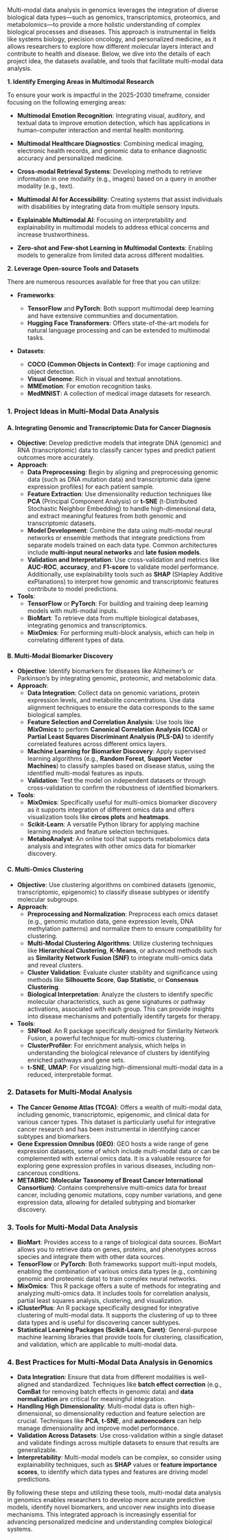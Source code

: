 Multi-modal data analysis in genomics leverages the integration of diverse biological data types—such as genomics, transcriptomics, proteomics, and metabolomics—to provide a more holistic understanding of complex biological processes and diseases. This approach is instrumental in fields like systems biology, precision oncology, and personalized medicine, as it allows researchers to explore how different molecular layers interact and contribute to health and disease. Below, we dive into the details of each project idea, the datasets available, and tools that facilitate multi-modal data analysis.

**1. Identify Emerging Areas in Multimodal Research**

To ensure your work is impactful in the 2025-2030 timeframe, consider focusing on the following emerging areas:

- **Multimodal Emotion Recognition**: Integrating visual, auditory, and textual data to improve emotion detection, which has applications in human-computer interaction and mental health monitoring.

- **Multimodal Healthcare Diagnostics**: Combining medical imaging, electronic health records, and genomic data to enhance diagnostic accuracy and personalized medicine.

- **Cross-modal Retrieval Systems**: Developing methods to retrieve information in one modality (e.g., images) based on a query in another modality (e.g., text).

- **Multimodal AI for Accessibility**: Creating systems that assist individuals with disabilities by integrating data from multiple sensory inputs.

- **Explainable Multimodal AI**: Focusing on interpretability and explainability in multimodal models to address ethical concerns and increase trustworthiness.

- **Zero-shot and Few-shot Learning in Multimodal Contexts**: Enabling models to generalize from limited data across different modalities.

**2. Leverage Open-source Tools and Datasets**

There are numerous resources available for free that you can utilize:

- **Frameworks**:
  - **TensorFlow** and **PyTorch**: Both support multimodal deep learning and have extensive communities and documentation.
  - **Hugging Face Transformers**: Offers state-of-the-art models for natural language processing and can be extended to multimodal tasks.

- **Datasets**:
  - **COCO (Common Objects in Context)**: For image captioning and object detection.
  - **Visual Genome**: Rich in visual and textual annotations.
  - **MMEmotion**: For emotion recognition tasks.
  - **MedMNIST**: A collection of medical image datasets for research.



### 1. **Project Ideas in Multi-Modal Data Analysis**

#### **A. Integrating Genomic and Transcriptomic Data for Cancer Diagnosis**
   - **Objective**: Develop predictive models that integrate DNA (genomic) and RNA (transcriptomic) data to classify cancer types and predict patient outcomes more accurately.
   - **Approach**:
     - **Data Preprocessing**: Begin by aligning and preprocessing genomic data (such as DNA mutation data) and transcriptomic data (gene expression profiles) for each patient sample.
     - **Feature Extraction**: Use dimensionality reduction techniques like **PCA** (Principal Component Analysis) or **t-SNE** (t-Distributed Stochastic Neighbor Embedding) to handle high-dimensional data, and extract meaningful features from both genomic and transcriptomic datasets.
     - **Model Development**: Combine the data using multi-modal neural networks or ensemble methods that integrate predictions from separate models trained on each data type. Common architectures include **multi-input neural networks** and **late fusion models**.
     - **Validation and Interpretation**: Use cross-validation and metrics like **AUC-ROC**, **accuracy**, and **F1-score** to validate model performance. Additionally, use explainability tools such as **SHAP** (SHapley Additive exPlanations) to interpret how genomic and transcriptomic features contribute to model predictions.
   - **Tools**: 
     - **TensorFlow** or **PyTorch**: For building and training deep learning models with multi-modal inputs.
     - **BioMart**: To retrieve data from multiple biological databases, integrating genomics and transcriptomics.
     - **MixOmics**: For performing multi-block analysis, which can help in correlating different types of data.

#### **B. Multi-Modal Biomarker Discovery**
   - **Objective**: Identify biomarkers for diseases like Alzheimer’s or Parkinson’s by integrating genomic, proteomic, and metabolomic data.
   - **Approach**:
     - **Data Integration**: Collect data on genomic variations, protein expression levels, and metabolite concentrations. Use data alignment techniques to ensure the data corresponds to the same biological samples.
     - **Feature Selection and Correlation Analysis**: Use tools like **MixOmics** to perform **Canonical Correlation Analysis (CCA)** or **Partial Least Squares Discriminant Analysis (PLS-DA)** to identify correlated features across different omics layers.
     - **Machine Learning for Biomarker Discovery**: Apply supervised learning algorithms (e.g., **Random Forest**, **Support Vector Machines**) to classify samples based on disease status, using the identified multi-modal features as inputs.
     - **Validation**: Test the model on independent datasets or through cross-validation to confirm the robustness of identified biomarkers.
   - **Tools**:
     - **MixOmics**: Specifically useful for multi-omics biomarker discovery as it supports integration of different omics data and offers visualization tools like **circos plots** and **heatmaps**.
     - **Scikit-Learn**: A versatile Python library for applying machine learning models and feature selection techniques.
     - **MetaboAnalyst**: An online tool that supports metabolomics data analysis and integrates with other omics data for biomarker discovery.

#### **C. Multi-Omics Clustering**
   - **Objective**: Use clustering algorithms on combined datasets (genomic, transcriptomic, epigenomic) to classify disease subtypes or identify molecular subgroups.
   - **Approach**:
     - **Preprocessing and Normalization**: Preprocess each omics dataset (e.g., genomic mutation data, gene expression levels, DNA methylation patterns) and normalize them to ensure compatibility for clustering.
     - **Multi-Modal Clustering Algorithms**: Utilize clustering techniques like **Hierarchical Clustering**, **K-Means**, or advanced methods such as **Similarity Network Fusion (SNF)** to integrate multi-omics data and reveal clusters.
     - **Cluster Validation**: Evaluate cluster stability and significance using methods like **Silhouette Score**, **Gap Statistic**, or **Consensus Clustering**.
     - **Biological Interpretation**: Analyze the clusters to identify specific molecular characteristics, such as gene signatures or pathway activations, associated with each group. This can provide insights into disease mechanisms and potentially identify targets for therapy.
   - **Tools**:
     - **SNFtool**: An R package specifically designed for Similarity Network Fusion, a powerful technique for multi-omics clustering.
     - **ClusterProfiler**: For enrichment analysis, which helps in understanding the biological relevance of clusters by identifying enriched pathways and gene sets.
     - **t-SNE**, **UMAP**: For visualizing high-dimensional multi-modal data in a reduced, interpretable format.

### 2. **Datasets for Multi-Modal Analysis**

   - **The Cancer Genome Atlas (TCGA)**: Offers a wealth of multi-modal data, including genomic, transcriptomic, epigenomic, and clinical data for various cancer types. This dataset is particularly useful for integrative cancer research and has been instrumental in identifying cancer subtypes and biomarkers.
   - **Gene Expression Omnibus (GEO)**: GEO hosts a wide range of gene expression datasets, some of which include multi-modal data or can be complemented with external omics data. It is a valuable resource for exploring gene expression profiles in various diseases, including non-cancerous conditions.
   - **METABRIC (Molecular Taxonomy of Breast Cancer International Consortium)**: Contains comprehensive multi-omics data for breast cancer, including genomic mutations, copy number variations, and gene expression data, allowing for detailed subtyping and biomarker discovery.

### 3. **Tools for Multi-Modal Data Analysis**

   - **BioMart**: Provides access to a range of biological data sources. BioMart allows you to retrieve data on genes, proteins, and phenotypes across species and integrate them with other data sources.
   - **TensorFlow** or **PyTorch**: Both frameworks support multi-input models, enabling the combination of various omics data types (e.g., combining genomic and proteomic data) to train complex neural networks.
   - **MixOmics**: This R package offers a suite of methods for integrating and analyzing multi-omics data. It includes tools for correlation analysis, partial least squares analysis, clustering, and visualization.
   - **iClusterPlus**: An R package specifically designed for integrative clustering of multi-modal data. It supports the clustering of up to three data types and is useful for discovering cancer subtypes.
   - **Statistical Learning Packages (Scikit-Learn, Caret)**: General-purpose machine learning libraries that provide tools for clustering, classification, and validation, which are applicable to multi-modal data.

### 4. **Best Practices for Multi-Modal Data Analysis in Genomics**

   - **Data Integration**: Ensure that data from different modalities is well-aligned and standardized. Techniques like **batch effect correction** (e.g., **ComBat** for removing batch effects in genomic data) and **data normalization** are critical for meaningful integration.
   - **Handling High Dimensionality**: Multi-modal data is often high-dimensional, so dimensionality reduction and feature selection are crucial. Techniques like **PCA**, **t-SNE**, and **autoencoders** can help manage dimensionality and improve model performance.
   - **Validation Across Datasets**: Use cross-validation within a single dataset and validate findings across multiple datasets to ensure that results are generalizable.
   - **Interpretability**: Multi-modal models can be complex, so consider using explainability techniques, such as **SHAP** values or **feature importance scores**, to identify which data types and features are driving model predictions.

By following these steps and utilizing these tools, multi-modal data analysis in genomics enables researchers to develop more accurate predictive models, identify novel biomarkers, and uncover new insights into disease mechanisms. This integrated approach is increasingly essential for advancing personalized medicine and understanding complex biological systems.
